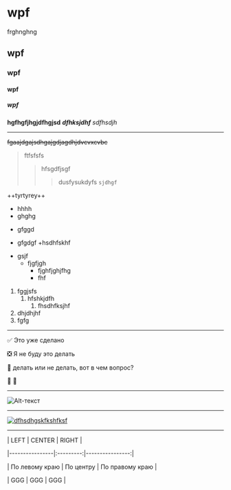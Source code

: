 # wpf 
frghnghng
## wpf
### wpf
#### wpf
##### wpf
**hgfhgfjhgjdfhgjsd**
***dfhksjdhf***
*sdfhsdjh*

________________________
~~fgaajdgajsdhgajgdjagdhjdvcvxcvbc~~
>ftfsfsfs
>>hfsgdfjsgf
>>>dusfysukdyfs
```sjdhgf```

++tyrtyrey++
+ hhhh
+ ghghg
- gfggd
* gfgdgf
+hsdhfskhf



- gsjf
    - fjgfjgh
        - fjghfjghjfhg
        - fhf 
        
 1. fggjsfs
     1. hfshkjdfh
         1. fhsdhfksjhf
 1. dhjdhjhf
 2. fgfg

_______________________

:white_check_mark: Это уже сделано

:negative_squared_cross_mark: Я не буду это делать

:black_square_button: делать или не делать, вот в чем вопрос?

:poop:
:beers:

_________________________

![Alt-текст](https://avatars1.githubusercontent.com/u/5384215?v=3&s=460 "Орк")

________________________

[![dfhsdhgskfkshfksf](https://img.youtube.com/vi/RHPYGwVQB2o/0.jpg)](https://youtu.be/RHPYGwVQB2o)
______________________________

| LEFT | CENTER | RIGHT |

|----------------|:---------:|----------------:|

| По левому краю | По центру | По правому краю |

| GGG | GGG | GGG |
